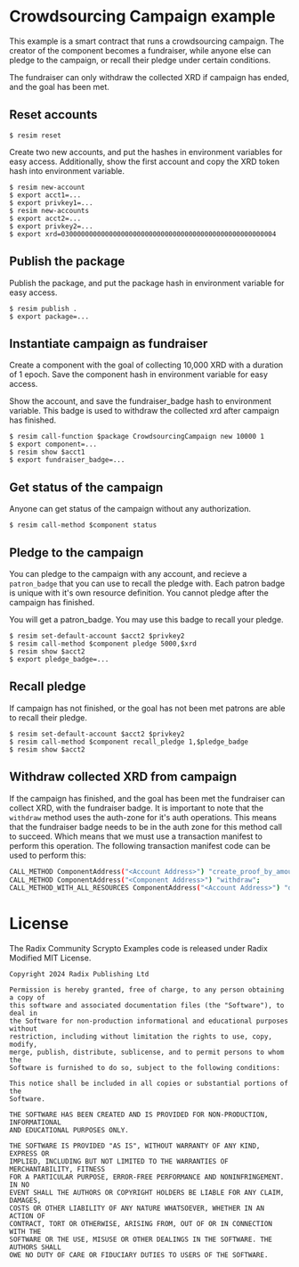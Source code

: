 # Crowdsourcing Campaign example
This example is a smart contract that runs a crowdsourcing campaign. The creator of the component becomes a fundraiser, while anyone else can pledge to the campaign, or recall their pledge under certain conditions.

The fundraiser can only withdraw the collected XRD if campaign has ended, and the goal has been met.

## Reset accounts
```
$ resim reset
```
Create two new accounts, and put the hashes in environment variables for easy access. Additionally, show the first account and copy the XRD token hash into environment variable.

```
$ resim new-account
$ export acct1=...
$ export privkey1=...
$ resim new-accounts
$ export acct2=...
$ export privkey2=...
$ export xrd=030000000000000000000000000000000000000000000000000004
```

## Publish the package
Publish the package, and put the package hash in environment variable for easy access.
```
$ resim publish .
$ export package=...
```

## Instantiate campaign as fundraiser
Create a component with the goal of collecting 10,000 XRD with a duration of 1 epoch. Save the component hash in environment variable for easy access.

Show the account, and save the fundraiser_badge hash to environment variable. This badge is used to withdraw the collected xrd after campaign has finished.

```
$ resim call-function $package CrowdsourcingCampaign new 10000 1
$ export component=...
$ resim show $acct1
$ export fundraiser_badge=...
```

## Get status of the campaign
Anyone can get status of the campaign without any authorization.
```
$ resim call-method $component status
```

## Pledge to the campaign
You can pledge to the campaign with any account, and recieve a `patron_badge` that you can use to recall the pledge with. Each patron badge is unique with it's
own resource definition. You cannot pledge after the campaign has finished.

You will get a patron_badge. You may use this badge to recall your pledge.

```
$ resim set-default-account $acct2 $privkey2
$ resim call-method $component pledge 5000,$xrd
$ resim show $acct2
$ export pledge_badge=...
```

## Recall pledge
If campaign has not finished, or the goal has not been met patrons are able to recall their pledge.

```
$ resim set-default-account $acct2 $privkey2
$ resim call-method $component recall_pledge 1,$pledge_badge
$ resim show $acct2
```

## Withdraw collected XRD from campaign
If the campaign has finished, and the goal has been met the fundraiser can collect XRD, with the fundraiser badge. It is important to note that the `withdraw` method uses the auth-zone for it's auth operations. This means that the fundraiser badge needs to be in the auth zone for this method call to succeed. Which means that we must use a transaction manifest to perform this operation. The following transaction manifest code can be used to perform this:

```sh
CALL_METHOD ComponentAddress("<Account Address>") "create_proof_by_amount" Decimal("1") ResourceAddress("<Fundraiser Badge Resource Address>");
CALL_METHOD ComponentAddress("<Component Address>") "withdraw";
CALL_METHOD_WITH_ALL_RESOURCES ComponentAddress("<Account Address>") "deposit_batch";
```

# License

The Radix Community Scrypto Examples code is released under Radix Modified MIT License.

    Copyright 2024 Radix Publishing Ltd

    Permission is hereby granted, free of charge, to any person obtaining a copy of
    this software and associated documentation files (the "Software"), to deal in
    the Software for non-production informational and educational purposes without
    restriction, including without limitation the rights to use, copy, modify,
    merge, publish, distribute, sublicense, and to permit persons to whom the
    Software is furnished to do so, subject to the following conditions:

    This notice shall be included in all copies or substantial portions of the
    Software.

    THE SOFTWARE HAS BEEN CREATED AND IS PROVIDED FOR NON-PRODUCTION, INFORMATIONAL
    AND EDUCATIONAL PURPOSES ONLY.

    THE SOFTWARE IS PROVIDED "AS IS", WITHOUT WARRANTY OF ANY KIND, EXPRESS OR
    IMPLIED, INCLUDING BUT NOT LIMITED TO THE WARRANTIES OF MERCHANTABILITY, FITNESS
    FOR A PARTICULAR PURPOSE, ERROR-FREE PERFORMANCE AND NONINFRINGEMENT. IN NO
    EVENT SHALL THE AUTHORS OR COPYRIGHT HOLDERS BE LIABLE FOR ANY CLAIM, DAMAGES,
    COSTS OR OTHER LIABILITY OF ANY NATURE WHATSOEVER, WHETHER IN AN ACTION OF
    CONTRACT, TORT OR OTHERWISE, ARISING FROM, OUT OF OR IN CONNECTION WITH THE
    SOFTWARE OR THE USE, MISUSE OR OTHER DEALINGS IN THE SOFTWARE. THE AUTHORS SHALL
    OWE NO DUTY OF CARE OR FIDUCIARY DUTIES TO USERS OF THE SOFTWARE.